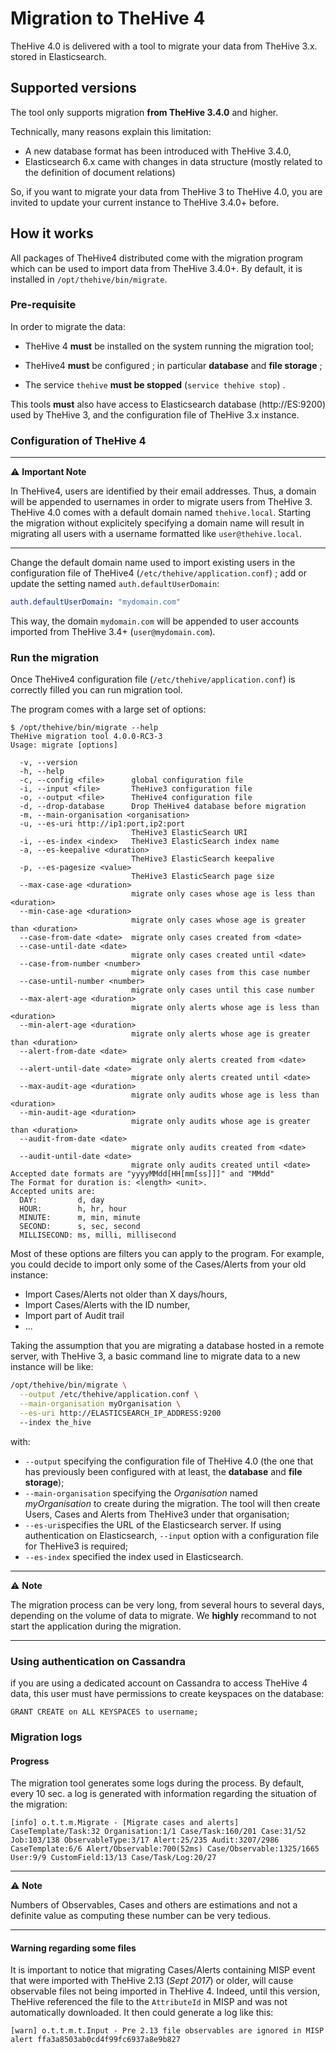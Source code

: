 # Migration to TheHive 4

TheHive 4.0 is delivered with a tool to migrate your data from TheHive 3.x. stored in Elasticsearch. 

## Supported versions

The tool only supports migration **from TheHive 3.4.0** and higher. 

Technically, many reasons explain this limitation: 

- A new database format has been introduced with TheHive 3.4.0,
- Elasticsearch 6.x came with changes in data structure (mostly related to the definition of document relations)  

So, if you want to migrate your data from TheHive 3 to TheHive 4.0, you are invited to update your current instance to TheHive 3.4.0+ before.

## How it works

All packages of TheHive4 distributed come with the migration program which can be used to import data from TheHive 3.4.0+. By default, it is installed in `/opt/thehive/bin/migrate`. 

### Pre-requisite

In order to migrate the data: 

- TheHive 4 **must** be installed on the system running the migration tool; 

- TheHive4 **must** be configured ; in particular **database** and **file storage** ;  
- The service `thehive` **must be stopped** (`service thehive stop`) . 

This tools **must** also have access to Elasticsearch database (http://ES:9200) used by TheHive 3, and the configuration file of TheHive 3.x instance. 

### Configuration of TheHive 4

---
⚠️ **Important Note**

In TheHive4, users are identified by their email addresses. Thus, a domain will be appended to usernames in order to migrate users from TheHive 3. 
TheHive 4.0 comes with a default domain named `thehive.local`. Starting the migration without explicitely specifying a domain name will result in migrating all users with a username formatted like  `user@thehive.local`. 

---

Change the default domain name used to import existing users in the configuration file of TheHive4 (`/etc/thehive/application.conf`) ;  add or update the setting named  `auth.defaultUserDomain`: 

```yaml
auth.defaultUserDomain: "mydomain.com"
```

This way, the domain `mydomain.com` will be appended to user accounts imported from TheHive 3.4+ (`user@mydomain.com`).

### Run the migration

Once TheHive4 configuration file (`/etc/thehive/application.conf`) is correctly filled you can run migration tool.

The program comes with a large set of options: 

```
$ /opt/thehive/bin/migrate --help
TheHive migration tool 4.0.0-RC3-3
Usage: migrate [options]

  -v, --version
  -h, --help
  -c, --config <file>      global configuration file
  -i, --input <file>       TheHive3 configuration file
  -o, --output <file>      TheHive4 configuration file
  -d, --drop-database      Drop TheHive4 database before migration
  -m, --main-organisation <organisation>
  -u, --es-uri http://ip1:port,ip2:port
                           TheHive3 ElasticSearch URI
  -i, --es-index <index>   TheHive3 ElasticSearch index name
  -a, --es-keepalive <duration>
                           TheHive3 ElasticSearch keepalive
  -p, --es-pagesize <value>
                           TheHive3 ElasticSearch page size
  --max-case-age <duration>
                           migrate only cases whose age is less than <duration>
  --min-case-age <duration>
                           migrate only cases whose age is greater than <duration>
  --case-from-date <date>  migrate only cases created from <date>
  --case-until-date <date>
                           migrate only cases created until <date>
  --case-from-number <number>
                           migrate only cases from this case number
  --case-until-number <number>
                           migrate only cases until this case number
  --max-alert-age <duration>
                           migrate only alerts whose age is less than <duration>
  --min-alert-age <duration>
                           migrate only alerts whose age is greater than <duration>
  --alert-from-date <date>
                           migrate only alerts created from <date>
  --alert-until-date <date>
                           migrate only alerts created until <date>
  --max-audit-age <duration>
                           migrate only audits whose age is less than <duration>
  --min-audit-age <duration>
                           migrate only audits whose age is greater than <duration>
  --audit-from-date <date>
                           migrate only audits created from <date>
  --audit-until-date <date>
                           migrate only audits created until <date>
Accepted date formats are "yyyyMMdd[HH[mm[ss]]]" and "MMdd"
The Format for duration is: <length> <unit>.
Accepted units are:
  DAY:         d, day
  HOUR:        h, hr, hour
  MINUTE:      m, min, minute
  SECOND:      s, sec, second
  MILLISECOND: ms, milli, millisecond
```

Most of these options are filters you can apply to the program. For example, you could decide to import only some of the Cases/Alerts from your old instance: 

- Import Cases/Alerts not older than X days/hours,
- Import Cases/Alerts with the ID number,
- Import part of Audit trail
- ...

Taking the assumption that you are migrating a database hosted in a remote server, with TheHive 3, a basic command line to migrate data to a new instance will be like: 

```bash
/opt/thehive/bin/migrate \
  --output /etc/thehive/application.conf \
  --main-organisation myOrganisation \
  --es-uri http://ELASTICSEARCH_IP_ADDRESS:9200
  --index the_hive
```

with: 

- `--output` specifying the configuration file of TheHive 4.0 (the one that has previously been configured with at least, the **database** and **file storage**);
- `--main-organisation` specifying the *Organisation* named *myOrganisation* to create during the migration. The tool will then create Users, Cases and Alerts from TheHive3 under that organisation;
- `--es-uri`specifies the URL of the Elasticsearch server. If using authentication on Elasticsearch, `--input` option with a configuration file for TheHive3 is required;
- `--es-index` specified the index used in Elasticsearch. 



---

⚠️ **Note**

The migration process can be very long, from several hours to several days, depending on the volume of data to migrate. We **highly** recommand to not start the application during the migration.

---


### Using authentication on Cassandra

if you are using a dedicated account on Cassandra to access TheHive 4 data, this user must have permissions to create keyspaces on the database: 

```cql
GRANT CREATE on ALL KEYSPACES to username;
```


### Migration logs

#### Progress

The migration tool generates some logs during the process. By default, every 10 sec. a log is generated with information regarding the situation of the migration: 

```
[info] o.t.t.m.Migrate - [Migrate cases and alerts] CaseTemplate/Task:32 Organisation:1/1 Case/Task:160/201 Case:31/52 Job:103/138 ObservableType:3/17 Alert:25/235 Audit:3207/2986 CaseTemplate:6/6 Alert/Observable:700(52ms) Case/Observable:1325/1665 User:9/9 CustomField:13/13 Case/Task/Log:20/27
```

---
⚠️ **Note**

Numbers of Observables, Cases and others are estimations and not a definite value as computing these number can be very tedious. 

---


#### Warning regarding some files

It is important to notice that migrating Cases/Alerts containing MISP event that were imported with TheHive 2.13 (_Sept 2017_) or older, will cause observable files not being imported in TheHive 4. Indeed, until this version, TheHive referenced the file to the `AttributeId` in MISP and was not automatically downloaded. It then could generate a log like this: 

```
[warn] o.t.t.m.t.Input - Pre 2.13 file observables are ignored in MISP alert ffa3a8503ab0cd4f99fc6937a8e9b827
```




